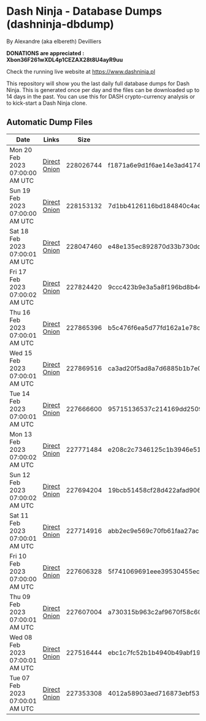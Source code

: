 # Dash Ninja - Database Dumps (dashninja-dbdump)
By Alexandre (aka elbereth) Devilliers

**DONATIONS are appreciated : Xbon36F261wXDL4p1CEZAX28t8U4ayR9uu**

Check the running live website at https://www.dashninja.pl

This repository will show you the last daily full database dumps for Dash Ninja. This is generated once per day and the files can be downloaded up to 14 days in the past.
You can use this for DASH crypto-currency analysis or to kick-start a Dash Ninja clone.


## Automatic Dump Files
| Date | Links | Size | SHA256 |
|--|--|--|--|
| Mon 20 Feb 2023 07:00:00 AM UTC | [Direct](https://oshi.at/kcBg) [Onion](http://5ety7tpkim5me6eszuwcje7bmy25pbtrjtue7zkqqgziljwqy3rrikqd.onion/kcBg) | 228026744 | f1871a6e9d1f6ae14e3ad4174b252dab58404543b7909e40e52aa6d39c07da1f | 
| Sun 19 Feb 2023 07:00:00 AM UTC | [Direct](https://oshi.at/DiZW) [Onion](http://5ety7tpkim5me6eszuwcje7bmy25pbtrjtue7zkqqgziljwqy3rrikqd.onion/DiZW) | 228153132 | 7d1bb4126116bd184840c4ad5bc7627e3a501833f632e45f66a1ef2fadcf8d90 | 
| Sat 18 Feb 2023 07:00:01 AM UTC | [Direct](https://oshi.at/HSxg) [Onion](http://5ety7tpkim5me6eszuwcje7bmy25pbtrjtue7zkqqgziljwqy3rrikqd.onion/HSxg) | 228047460 | e48e135ec892870d33b730ddcb763d208ee4038b8b56cd99116dadabe05d3754 | 
| Fri 17 Feb 2023 07:00:02 AM UTC | [Direct]() [Onion]() | 227824420 | 9ccc423b9e3a5a8f196bd8b44af411b4928a4306709164203186d304f01766b7 | 
| Thu 16 Feb 2023 07:00:01 AM UTC | [Direct](https://oshi.at/Ndat) [Onion](http://5ety7tpkim5me6eszuwcje7bmy25pbtrjtue7zkqqgziljwqy3rrikqd.onion/Ndat) | 227865396 | b5c476f6ea5d77fd162a1e78cb8ad232939e343f22684f16595703033b8a5f9e | 
| Wed 15 Feb 2023 07:00:01 AM UTC | [Direct](https://oshi.at/pABJ) [Onion](http://5ety7tpkim5me6eszuwcje7bmy25pbtrjtue7zkqqgziljwqy3rrikqd.onion/pABJ) | 227869516 | ca3ad20f5ad8a7d6885b1b7e0d172a8eea535869efcfabf14e65ceff5e011eab | 
| Tue 14 Feb 2023 07:00:01 AM UTC | [Direct](https://oshi.at/mDMn) [Onion](http://5ety7tpkim5me6eszuwcje7bmy25pbtrjtue7zkqqgziljwqy3rrikqd.onion/mDMn) | 227666600 | 95715136537c214169dd2509512d7e922d359aea3bee798c421abaa944c774a0 | 
| Mon 13 Feb 2023 07:00:02 AM UTC | [Direct](https://oshi.at/nMLg) [Onion](http://5ety7tpkim5me6eszuwcje7bmy25pbtrjtue7zkqqgziljwqy3rrikqd.onion/nMLg) | 227771484 | e208c2c7346125c1b3946e5184bd9e48ebf1d8cb69274db3d39edd8435b04f3f | 
| Sun 12 Feb 2023 07:00:02 AM UTC | [Direct](https://oshi.at/iSpr) [Onion](http://5ety7tpkim5me6eszuwcje7bmy25pbtrjtue7zkqqgziljwqy3rrikqd.onion/iSpr) | 227694204 | 19bcb51458cf28d422afad906c026d26295e10344487f66c39a108fde3531ed3 | 
| Sat 11 Feb 2023 07:00:01 AM UTC | [Direct](https://oshi.at/uxPX) [Onion](http://5ety7tpkim5me6eszuwcje7bmy25pbtrjtue7zkqqgziljwqy3rrikqd.onion/uxPX) | 227714916 | abb2ec9e569c70fb61faa27ac59fc00838abd6a628f5674718e18943e14417f1 | 
| Fri 10 Feb 2023 07:00:00 AM UTC | [Direct](https://oshi.at/gmkm) [Onion](http://5ety7tpkim5me6eszuwcje7bmy25pbtrjtue7zkqqgziljwqy3rrikqd.onion/gmkm) | 227606328 | 5f741069691eee39530455ec2398b9e9e8629b8abe6db54119b0936edd50e5cc | 
| Thu 09 Feb 2023 07:00:01 AM UTC | [Direct](https://oshi.at/XiSd) [Onion](http://5ety7tpkim5me6eszuwcje7bmy25pbtrjtue7zkqqgziljwqy3rrikqd.onion/XiSd) | 227607004 | a730315b963c2af9670f58c609b487449ae1b7da639e6fea1a7ee11a93a23db4 | 
| Wed 08 Feb 2023 07:00:01 AM UTC | [Direct](https://oshi.at/zDGH) [Onion](http://5ety7tpkim5me6eszuwcje7bmy25pbtrjtue7zkqqgziljwqy3rrikqd.onion/zDGH) | 227516444 | ebc1c7fc52b1b4940b49abf1978ac2d516d36dfc9abc83b02e0438ac5f66b8e5 | 
| Tue 07 Feb 2023 07:00:01 AM UTC | [Direct](https://oshi.at/wwUo) [Onion](http://5ety7tpkim5me6eszuwcje7bmy25pbtrjtue7zkqqgziljwqy3rrikqd.onion/wwUo) | 227353308 | 4012a58903aed716873ebf53ad35bcb33a772f02b7549697e541ea5d3ee2799c | 
